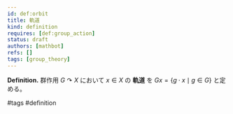 ```yaml
---
id: def:orbit
title: 軌道
kind: definition
requires: [def:group_action]
status: draft
authors: [mathbot]
refs: []
tags: [group_theory]
---
```


**Definition.** 群作用 $G\curvearrowright X$ において $x\in X$ の **軌道** を $Gx = \{g\cdot x \mid g\in G\}$ と定める。

#tags #definition

